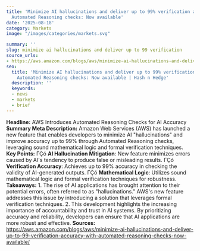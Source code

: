 ```yaml
---
title: 'Minimize AI hallucinations and deliver up to 99% verification accuracy with
  Automated Reasoning checks: Now available'
date: '2025-08-18'
category: Marketsimage: "/images/categories/markets.svg"

summary: ''
slug: minimize ai hallucinations and deliver up to 99 verification
source_urls:
- https://aws.amazon.com/blogs/aws/minimize-ai-hallucinations-and-deliver-up-to-99-verification-accuracy-with-automated-reasoning-checks-now-available/
seo:
  title: 'Minimize AI hallucinations and deliver up to 99% verification accuracy with
    Automated Reasoning checks: Now available | Hash n Hedge'
  description: ''
  keywords:
  - news
  - markets
  - brief
---
```


**Headline:**  AWS Introduces Automated Reasoning Checks for AI Accuracy  **Summary Meta Description:** Amazon Web Services (AWS) has launched a new feature that enables developers to minimize AI "hallucinations" and improve accuracy up to 99% through Automated Reasoning checks, leveraging sound mathematical logic and formal verification techniques.  **Key Points:**  ΓÇó **AI Hallucination Mitigation**: New feature minimizes errors caused by AI's tendency to produce false or misleading results. ΓÇó **Verification Accuracy**: Achieves up to 99% accuracy in checking the validity of AI-generated outputs. ΓÇó **Mathematical Logic**: Utilizes sound mathematical logic and formal verification techniques for robustness.  **Takeaways:**  1. The rise of AI applications has brought attention to their potential errors, often referred to as "hallucinations." AWS's new feature addresses this issue by introducing a solution that leverages formal verification techniques. 2. This development highlights the increasing importance of accountability and trust in AI systems. By prioritizing accuracy and reliability, developers can ensure that AI applications are more robust and effective.  **Sources:** https://aws.amazon.com/blogs/aws/minimize-ai-hallucinations-and-deliver-up-to-99-verification-accuracy-with-automated-reasoning-checks-now-available/ 
